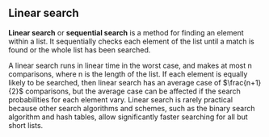 ## Linear search

**Linear search** or **sequential search** is a method for finding an element within a list.
It sequentially checks each element of the list until a match is found or the whole list has been searched.

A linear search runs in linear time in the worst case, and makes at most n comparisons,
where n is the length of the list. If each element is equally likely to be searched,
then linear search has an average case of $\frac{n+1}{2}$ comparisons,
but the average case can be affected if the search probabilities for each element vary.
Linear search is rarely practical because other search algorithms and schemes,
such as the binary search algorithm and hash tables, allow significantly faster searching for all
but short lists. 